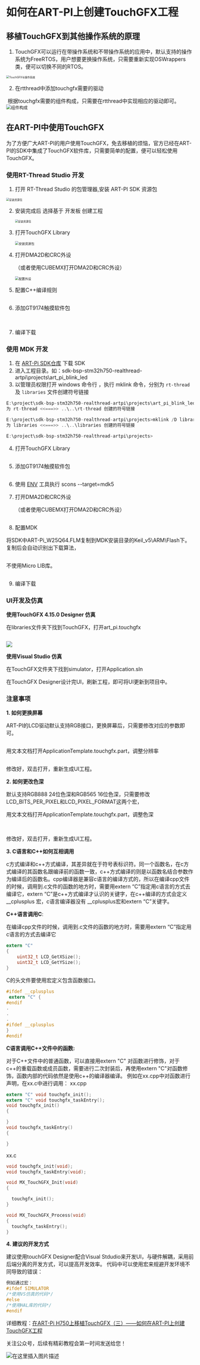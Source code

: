 # 如何在ART-PI上创建TouchGFX工程

## 移植TouchGFX到其他操作系统的原理
1. TouchGFX可以运行在带操作系统和不带操作系统的应用中，默认支持的操作系统为FreeRTOS，用户想要更换操作系统，只需要重新实现OSWrappers类，便可以切换不同的RTOS。

<img src="./figures/01.png" alt="TouchGFX与操作系统" style="zoom: 50%;" />

  

2. 在rtthread中添加touchgfx需要的驱动

​       根据touchgfx需要的组件构成，只需要在rtthread中实现相应的驱动即可。
  <img src="./figures/02.png" alt="组件构成" style="zoom: 80%;" />

## 在ART-PI中使用TouchGFX
为了方便广大ART-PI的用户使用TouchGFX，免去移植的烦恼，官方已经在ART-PI的SDK中集成了TouchGFX软件库，只需要简单的配置，便可以轻松使用TouchGFX。
### 使用RT-Thread Studio 开发
1. 打开 RT-Thread Studio 的包管理器,安装 ART-PI SDK 资源包

<img src="./figures/03.png" alt="安装资源包" style="zoom: 50%;" />

2. 安装完成后 选择基于 开发板 创建工程

     <img src="./figures/04.png" alt="安装资源包" style="zoom: 50%;" />

  

3. 打开TouchGFX Library
   
    <img src="./figures/05.png" alt="安装资源包" style="zoom: 60%;" />

  

4. 打开DMA2D和CRC外设
   
    （或者使用CUBEMX打开DMA2D和CRC外设）
    
    <img src="./figures/07.png" alt="配置外设" style="zoom: 60%;" />

  

5. 配置C++编译规则
   
    <img src="./figures/08.png" alt="" style="zoom: 60%;" />

  

6. 添加GT9174触摸软件包
   

<img src="./figures/09.png" alt="" style="zoom: 60%;" />

<img src="./figures/10.png" alt="" style="zoom: 60%;" />

7. 编译下载


### 使用 MDK 开发
1. 在 [ART-Pi SDK仓库](https://github.com/RT-Thread-Studio/sdk-bsp-stm32h750-realthread-artpi) 下载 SDK
2. 进入工程目录。如：sdk-bsp-stm32h750-realthread-artpi\projects\art_pi_blink_led
3. 以管理员权限打开 windows 命令行 ，执行 mklink 命令，分别为 `rt-thread` 及 `libraries` 文件创建符号链接
```c
E:\project\sdk-bsp-stm32h750-realthread-artpi\projects\art_pi_blink_led>mklink /D rt-thread ..\..\rt-thread
为 rt-thread <<===>> ..\..\rt-thread 创建的符号链接

E:\project\sdk-bsp-stm32h750-realthread-artpi\projects>mklink /D libraries ..\..\libraries
为 libraries <<===>> ..\..\libraries 创建的符号链接

E:\project\sdk-bsp-stm32h750-realthread-artpi\projects>
```
4. 打开TouchGFX Library
   

<img src="./figures/11.png" alt="" style="zoom: 60%;" />
    

5. 添加GT9174触摸软件包

     <img src="./figures/12.png" alt="" style="zoom: 60%;" />

6. 使用 [ENV](https://club.rt-thread.org/ask/question/5699.html) 工具执行 scons --target=mdk5 

7. 打开DMA2D和CRC外设

     （或者使用CUBEMX打开DMA2D和CRC外设）

  <img src="./figures/13.png" alt="" style="zoom: 60%;" />

8. 配置MDK

  将SDK中ART-Pi_W25Q64.FLM复制到MDK安装目录的Keil_v5\ARM\Flash下。
  复制后会自动识别出下载算法，

 <img src="./figures/14.png" alt="" style="zoom: 60%;" />

  

  不使用Micro LIB库。

<img src="./figures/15.png" alt="" style="zoom: 60%;" />

9. 编译下载
### UI开发及仿真
**使用TouchGFX 4.15.0 Designer 仿真**

在libraries文件夹下找到TouchGFX，打开art_pi.touchgfx

<img src="./figures/16.png" alt="" style="zoom: 60%;" />

![](.\figures\17.gif)



**使用Visual Studio 仿真**

在TouchGFX文件夹下找到simulator，打开Application.sln
<img src="./figures/18.png" alt="" style="zoom: 60%;" />

在TouchGFX Designer设计完UI，刷新工程，即可将UI更新到项目中。

### 注意事项
**1. 如何更换屏幕**

ART-PI的LCD驱动默认支持RGB接口，更换屏幕后，只需要修改对应的参数即可。

<img src="./figures/19.png" alt="" style="zoom: 60%;" />

用文本文档打开ApplicationTemplate.touchgfx.part，调整分辨率

<img src="./figures/20.png" alt="" style="zoom: 60%;" />

修改好，双击打开，重新生成UI工程。

**2. 如何更改色深**

默认支持RGB888 24位色深和RGB565 16位色深，只需要修改LCD_BITS_PER_PIXEL和LCD_PIXEL_FORMAT这两个宏，
<img src="./figures/21.png" alt="" style="zoom: 60%;" />

用文本文档打开ApplicationTemplate.touchgfx.part，调整色深

<img src="./figures/22.png" alt="" style="zoom: 60%;" />
<img src="./figures/23.png" alt="" style="zoom: 60%;" />



修改好，双击打开，重新生成UI工程。

**3. C语言和C++如何互相调用**

 c方式编译和c++方式编译，其差异就在于符号表标识符。同一个函数名，在c方式编译的其函数名跟编译前的函数一致，c++方式编译的则是以函数名结合参数作为编译后的函数名。cpp编译器是兼容c语言的编译方式的，所以在编译cpp文件的时候，调用到.c文件的函数的地方时，需要用extern “C”指定用c语言的方式去编译它，extern “C”是c++方式编译才认识的关键字，在c++编译的方式会定义 \__cplusplus 宏，c语言编译器没有 __cplusplus宏和extern “C”关键字。

**C++语言调用C**:

在编译cpp文件的时候，调用到.c文件的函数的地方时，需要用extern “C”指定用c语言的方式去编译它

```c
extern "C"
{
	uint32_t LCD_GetXSize();
	uint32_t LCD_GetYSize();
}
```
C的头文件要使用宏定义包含函数接口。

```c
#ifdef __cplusplus
 extern "C" {
#endif
.
.
.
#ifdef __cplusplus
}
#endif
```
**C语言调用C++文件中的函数:**

对于C++文件中的普通函数，可以直接用extern "C" 对函数进行修饰，对于c++的重载函数或成员函数，需要进行二次封装后，再使用extern "C"对函数修饰，函数内部的代码依然是使用c++的编译器编译。
例如在xx.cpp中对函数进行声明，在xx.c中进行调用：
xx.cpp

```c
extern "C" void touchgfx_init();
extern "C" void touchgfx_taskEntry();
void touchgfx_init()
{

}
void touchgfx_taskEntry()
{

}
```
xx.c

```c
void touchgfx_init(void);
void touchgfx_taskEntry(void);

void MX_TouchGFX_Init(void)
{

  touchgfx_init();
}

void MX_TouchGFX_Process(void)
{
  touchgfx_taskEntry();
}
```
**4. 建议的开发方式**

建议使用touchGFX Designer配合Visual Stdudio来开发UI，与硬件解耦，采用前后端分离的开发方式，可以提高开发效率。
代码中可以使用宏来规避开发环境不同导致的错误：

```c
例如通过宏：
#ifdef SIMULATOR
/*使用VS仿真的代码*/
#else
/*使用HAL库的代码*/
#endif
```

详细教程：[在ART-Pi H750上移植TouchGFX（三）——如何在ART-PI上创建TouchGFX工程](https://blog.csdn.net/sinat_31039061/article/details/108638097)



关注公众号，后续有精彩教程会第一时间发送给您！

![在这里插入图片描述](https://img-blog.csdnimg.cn/20200506150500150.jpg)